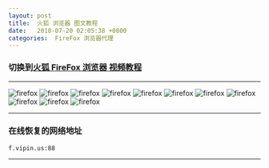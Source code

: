 ```yaml
---
layout: post
title:  火狐 浏览器 图文教程
date:   2018-07-20 02:05:38 +0800
categories:  FireFox 浏览器代理
---
```


### 切换到[火狐 FireFox 浏览器 **视频教程**](/2018/07/firefox/ "FireFox")

****

![firefox](http://f.vipin.us:88/images/firefox/firefox1.png "FireFox")
![firefox](http://f.vipin.us:88/images/firefox/firefox2.png "FireFox")
![firefox](http://f.vipin.us:88/images/firefox/firefox3.png "FireFox")
![firefox](http://f.vipin.us:88/images/firefox/firefox4.png "FireFox")
![firefox](http://f.vipin.us:88/images/firefox/firefox5.png "FireFox")
![firefox](http://f.vipin.us:88/images/firefox/firefox6.png "FireFox")
![firefox](http://f.vipin.us:88/images/firefox/firefox7.png "FireFox")
![firefox](http://f.vipin.us:88/images/firefox/firefox8.png "FireFox")
![firefox](http://f.vipin.us:88/images/firefox/firefox9.png "FireFox")
![firefox](http://f.vipin.us:88/images/firefox/firefox10.png "FireFox")
![firefox](http://f.vipin.us:88/images/firefox/firefox11.png "FireFox")

****

### 在线恢复的网络地址

```
f.vipin.us:88
```
****